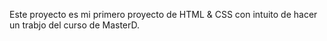 Este proyecto es mi primero proyecto de HTML & CSS
con intuito de hacer un trabjo del curso de MasterD.
